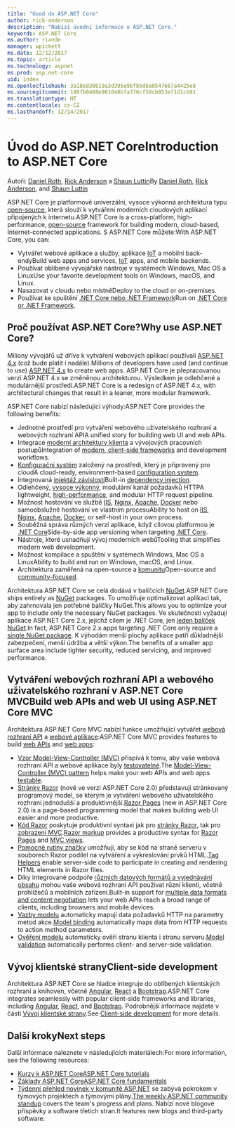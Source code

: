 ```yaml
---
title: "Úvod do ASP.NET Core"
author: rick-anderson
description: "Nabízí úvodní informace o ASP.NET Core."
keywords: ASP.NET Core
ms.author: riande
manager: wpickett
ms.date: 12/12/2017
ms.topic: article
ms.technology: aspnet
ms.prod: asp.net-core
uid: index
ms.openlocfilehash: 3a18ed30819a3d395e9bfb5dba0547667a4425e8
ms.sourcegitcommit: 198fb0488e961048bfa376cf58cb853ef1d1cb91
ms.translationtype: HT
ms.contentlocale: cs-CZ
ms.lasthandoff: 12/14/2017
---
```

# <a name="introduction-to-aspnet-core"></a><span data-ttu-id="e0098-104">Úvod do ASP.NET Core</span><span class="sxs-lookup"><span data-stu-id="e0098-104">Introduction to ASP.NET Core</span></span>

<span data-ttu-id="e0098-105">Autoři: [Daniel Roth](https://github.com/danroth27), [Rick Anderson](https://twitter.com/RickAndMSFT) a [Shaun Luttin](https://twitter.com/dicshaunary)</span><span class="sxs-lookup"><span data-stu-id="e0098-105">By [Daniel Roth](https://github.com/danroth27), [Rick Anderson](https://twitter.com/RickAndMSFT), and [Shaun Luttin](https://twitter.com/dicshaunary)</span></span>

<span data-ttu-id="e0098-106">ASP.NET Core je platformově univerzální, vysoce výkonná architektura typu [open-source](https://github.com/aspnet/home), která slouží k vytváření moderních cloudových aplikací připojených k internetu.</span><span class="sxs-lookup"><span data-stu-id="e0098-106">ASP.NET Core is a cross-platform, high-performance, [open-source](https://github.com/aspnet/home) framework for building modern, cloud-based, Internet-connected applications.</span></span> <span data-ttu-id="e0098-107">S ASP.NET Core můžete:</span><span class="sxs-lookup"><span data-stu-id="e0098-107">With ASP.NET Core, you can:</span></span>

* <span data-ttu-id="e0098-108">Vytvářet webové aplikace a služby, aplikace [IoT](https://www.microsoft.com/internet-of-things/) a mobilní back-endy</span><span class="sxs-lookup"><span data-stu-id="e0098-108">Build web apps and services, [IoT](https://www.microsoft.com/internet-of-things/) apps, and mobile backends.</span></span>
* <span data-ttu-id="e0098-109">Používat oblíbené vývojářské nástroje v systémech Windows, Mac OS a Linux</span><span class="sxs-lookup"><span data-stu-id="e0098-109">Use your favorite development tools on Windows, macOS, and Linux.</span></span>
* <span data-ttu-id="e0098-110">Nasazovat v cloudu nebo místně</span><span class="sxs-lookup"><span data-stu-id="e0098-110">Deploy to the cloud or on-premises.</span></span>
* <span data-ttu-id="e0098-111">Používat ke spuštění [.NET Core nebo .NET Framework](https://docs.microsoft.com/dotnet/articles/standard/choosing-core-framework-server)</span><span class="sxs-lookup"><span data-stu-id="e0098-111">Run on [.NET Core or .NET Framework](https://docs.microsoft.com/dotnet/articles/standard/choosing-core-framework-server).</span></span>

## <a name="why-use-aspnet-core"></a><span data-ttu-id="e0098-112">Proč používat ASP.NET Core?</span><span class="sxs-lookup"><span data-stu-id="e0098-112">Why use ASP.NET Core?</span></span>

<span data-ttu-id="e0098-113">Miliony vývojářů už dříve k vytváření webových aplikací používali [ASP.NET 4.x](https://docs.microsoft.com/en-us/aspnet/overview) (což bude platit i nadále).</span><span class="sxs-lookup"><span data-stu-id="e0098-113">Millions of developers have used (and continue to use) [ASP.NET 4.x](https://docs.microsoft.com/en-us/aspnet/overview) to create web apps.</span></span> <span data-ttu-id="e0098-114">ASP.NET Core je přepracovanou verzí ASP.NET 4.x se změněnou architekturou. Výsledkem je odlehčené a modulárnější prostředí.</span><span class="sxs-lookup"><span data-stu-id="e0098-114">ASP.NET Core is a redesign of ASP.NET 4.x, with architectural changes that result in a leaner, more modular framework.</span></span>

<span data-ttu-id="e0098-115">ASP.NET Core nabízí následující výhody:</span><span class="sxs-lookup"><span data-stu-id="e0098-115">ASP.NET Core provides the following benefits:</span></span>

* <span data-ttu-id="e0098-116">Jednotné prostředí pro vytváření webového uživatelského rozhraní a webových rozhraní API</span><span class="sxs-lookup"><span data-stu-id="e0098-116">A unified story for building web UI and web APIs.</span></span>
* <span data-ttu-id="e0098-117">Integrace [moderní architektury klienta](xref:client-side/index) a vývojových pracovních postupů</span><span class="sxs-lookup"><span data-stu-id="e0098-117">Integration of [modern, client-side frameworks](xref:client-side/index) and development workflows.</span></span>
* <span data-ttu-id="e0098-118">[Konfigurační systém](xref:fundamentals/configuration/index) založený na prostředí, který je připravený pro cloud</span><span class="sxs-lookup"><span data-stu-id="e0098-118">A cloud-ready, environment-based [configuration system](xref:fundamentals/configuration/index).</span></span>
* <span data-ttu-id="e0098-119">Integrovaná [injektáž závislostí](xref:fundamentals/dependency-injection)</span><span class="sxs-lookup"><span data-stu-id="e0098-119">Built-in [dependency injection](xref:fundamentals/dependency-injection).</span></span>
* <span data-ttu-id="e0098-120">Odlehčený, [vysoce výkonný](https://github.com/aspnet/benchmarks), modulární kanál požadavků HTTP</span><span class="sxs-lookup"><span data-stu-id="e0098-120">A lightweight, [high-performance](https://github.com/aspnet/benchmarks), and modular HTTP request pipeline.</span></span>
* <span data-ttu-id="e0098-121">Možnost hostování ve službě [IIS](xref:publishing/iis), [Nginx](xref:publishing/linuxproduction), [Apache](xref:publishing/apache-proxy), [Docker](xref:publishing/docker) nebo samoobslužné hostování ve vlastním procesu</span><span class="sxs-lookup"><span data-stu-id="e0098-121">Ability to host on [IIS](xref:publishing/iis), [Nginx](xref:publishing/linuxproduction), [Apache](xref:publishing/apache-proxy), [Docker](xref:publishing/docker), or self-host in your own process.</span></span>
* <span data-ttu-id="e0098-122">Souběžná správa různých verzí aplikace, když cílovou platformou je [.NET Core](https://docs.microsoft.com/dotnet/articles/standard/choosing-core-framework-server)</span><span class="sxs-lookup"><span data-stu-id="e0098-122">Side-by-side app versioning when targeting [.NET Core](https://docs.microsoft.com/dotnet/articles/standard/choosing-core-framework-server).</span></span>
* <span data-ttu-id="e0098-123">Nástroje, které usnadňují vývoj moderních webů</span><span class="sxs-lookup"><span data-stu-id="e0098-123">Tooling that simplifies modern web development.</span></span>
* <span data-ttu-id="e0098-124">Možnost kompilace a spuštění v systémech Windows, Mac OS a Linux</span><span class="sxs-lookup"><span data-stu-id="e0098-124">Ability to build and run on Windows, macOS, and Linux.</span></span>
* <span data-ttu-id="e0098-125">Architektura zaměřená na open-source a [komunitu](https://live.asp.net/)</span><span class="sxs-lookup"><span data-stu-id="e0098-125">Open-source and [community-focused](https://live.asp.net/).</span></span>

<span data-ttu-id="e0098-126">Architektura ASP.NET Core se celá dodává v balíčcích [NuGet](https://www.nuget.org/).</span><span class="sxs-lookup"><span data-stu-id="e0098-126">ASP.NET Core ships entirely as [NuGet](https://www.nuget.org/) packages.</span></span> <span data-ttu-id="e0098-127">To umožňuje optimalizovat aplikaci tak, aby zahrnovala jen potřebné balíčky NuGet.</span><span class="sxs-lookup"><span data-stu-id="e0098-127">This allows you to optimize your app to include only the necessary NuGet packages.</span></span> <span data-ttu-id="e0098-128">Ve skutečnosti vyžadují aplikace ASP.NET Core 2.x, jejichž cílem je .NET Core, jen [jeden balíček NuGet](xref:fundamentals/metapackage).</span><span class="sxs-lookup"><span data-stu-id="e0098-128">In fact, ASP.NET Core 2.x apps targeting .NET Core only require a [single NuGet package](xref:fundamentals/metapackage).</span></span> <span data-ttu-id="e0098-129">K výhodám menší plochy aplikace patří důkladnější zabezpečení, menší údržba a větší výkon.</span><span class="sxs-lookup"><span data-stu-id="e0098-129">The benefits of a smaller app surface area include tighter security, reduced servicing, and improved performance.</span></span>

## <a name="build-web-apis-and-web-ui-using-aspnet-core-mvc"></a><span data-ttu-id="e0098-130">Vytváření webových rozhraní API a webového uživatelského rozhraní v ASP.NET Core MVC</span><span class="sxs-lookup"><span data-stu-id="e0098-130">Build web APIs and web UI using ASP.NET Core MVC</span></span>

<span data-ttu-id="e0098-131">Architektura ASP.NET Core MVC nabízí funkce umožňující vytvářet [webová rozhraní API](xref:tutorials/index#building-web-apis) a [webové aplikace](xref:tutorials/index#building-web-applications):</span><span class="sxs-lookup"><span data-stu-id="e0098-131">ASP.NET Core MVC provides features to build [web APIs](xref:tutorials/index#building-web-apis) and [web apps](xref:tutorials/index#building-web-applications):</span></span>

* <span data-ttu-id="e0098-132">[Vzor Model-View-Controller (MVC)](xref:mvc/overview) přispívá k tomu, aby vaše webová rozhraní API a webové aplikace byly [testovatelné](testing/index.md).</span><span class="sxs-lookup"><span data-stu-id="e0098-132">The [Model-View-Controller (MVC) pattern](xref:mvc/overview) helps make your web APIs and web apps [testable](testing/index.md).</span></span>
* <span data-ttu-id="e0098-133">[Stránky Razor](xref:mvc/razor-pages/index) (nově ve verzi ASP.NET Core 2.0) představují stránkovaný programový model, se kterým je vytváření webového uživatelského rozhraní jednodušší a produktivnější.</span><span class="sxs-lookup"><span data-stu-id="e0098-133">[Razor Pages](xref:mvc/razor-pages/index) (new in ASP.NET Core 2.0) is a page-based programming model that makes building web UI easier and more productive.</span></span>
* <span data-ttu-id="e0098-134">[Kód Razor](xref:mvc/views/razor) poskytuje produktivní syntaxi jak pro [stránky Razor](xref:mvc/razor-pages/index), tak pro [zobrazení MVC](xref:mvc/views/overview).</span><span class="sxs-lookup"><span data-stu-id="e0098-134">[Razor markup](xref:mvc/views/razor) provides a productive syntax for [Razor Pages](xref:mvc/razor-pages/index) and [MVC views](xref:mvc/views/overview).</span></span>
* <span data-ttu-id="e0098-135">[Pomocné rutiny značky](xref:mvc/views/tag-helpers/intro) umožňují, aby se kód na straně serveru v souborech Razor podílel na vytváření a vykreslování prvků HTML.</span><span class="sxs-lookup"><span data-stu-id="e0098-135">[Tag Helpers](xref:mvc/views/tag-helpers/intro) enable server-side code to participate in creating and rendering HTML elements in Razor files.</span></span>
* <span data-ttu-id="e0098-136">Díky integrované podpoře [různých datových formátů a vyjednávání obsahu](mvc/models/formatting.md) mohou vaše webová rozhraní API používat různí klienti, včetně prohlížečů a mobilních zařízení.</span><span class="sxs-lookup"><span data-stu-id="e0098-136">Built-in support for [multiple data formats and content negotiation](mvc/models/formatting.md) lets your web APIs reach a broad range of clients, including browsers and mobile devices.</span></span>
* <span data-ttu-id="e0098-137">[Vazby modelu](xref:mvc/models/model-binding) automaticky mapují data požadavků HTTP na parametry metod akce.</span><span class="sxs-lookup"><span data-stu-id="e0098-137">[Model binding](xref:mvc/models/model-binding) automatically maps data from HTTP requests to action method parameters.</span></span>
* <span data-ttu-id="e0098-138">[Ověření modelu](xref:mvc/models/validation) automaticky ověří stranu klienta i stranu serveru.</span><span class="sxs-lookup"><span data-stu-id="e0098-138">[Model validation](xref:mvc/models/validation) automatically performs client- and server-side validation.</span></span>

## <a name="client-side-development"></a><span data-ttu-id="e0098-139">Vývoj klientské strany</span><span class="sxs-lookup"><span data-stu-id="e0098-139">Client-side development</span></span>

<span data-ttu-id="e0098-140">Architektura ASP.NET Core se hladce integruje do oblíbených klientských rozhraní a knihoven, včetně [Angular](xref:spa/angular), [React](xref:spa/react) a [Bootstrap](xref:client-side/bootstrap).</span><span class="sxs-lookup"><span data-stu-id="e0098-140">ASP.NET Core integrates seamlessly with popular client-side frameworks and libraries, including [Angular](xref:spa/angular), [React](xref:spa/react), and [Bootstrap](xref:client-side/bootstrap).</span></span> <span data-ttu-id="e0098-141">Podrobnější informace najdete v části [Vývoj klientské strany](xref:client-side/index).</span><span class="sxs-lookup"><span data-stu-id="e0098-141">See [Client-side development](xref:client-side/index) for more details.</span></span>

## <a name="next-steps"></a><span data-ttu-id="e0098-142">Další kroky</span><span class="sxs-lookup"><span data-stu-id="e0098-142">Next steps</span></span>

<span data-ttu-id="e0098-143">Další informace naleznete v následujících materiálech:</span><span class="sxs-lookup"><span data-stu-id="e0098-143">For more information, see the following resources:</span></span>

* [<span data-ttu-id="e0098-144">Kurzy k ASP.NET Core</span><span class="sxs-lookup"><span data-stu-id="e0098-144">ASP.NET Core tutorials</span></span>](xref:tutorials/index)
* [<span data-ttu-id="e0098-145">Základy ASP.NET Core</span><span class="sxs-lookup"><span data-stu-id="e0098-145">ASP.NET Core fundamentals</span></span>](xref:fundamentals/index)
* <span data-ttu-id="e0098-146">[Týdenní přehled novinek v komunitě ASP.NET](https://live.asp.net/) se zabývá pokrokem v týmových projektech a týmovými plány.</span><span class="sxs-lookup"><span data-stu-id="e0098-146">[The weekly ASP.NET community standup](https://live.asp.net/) covers the team's progress and plans.</span></span> <span data-ttu-id="e0098-147">Nabízí nové blogové příspěvky a software třetích stran.</span><span class="sxs-lookup"><span data-stu-id="e0098-147">It features new blogs and third-party software.</span></span>
